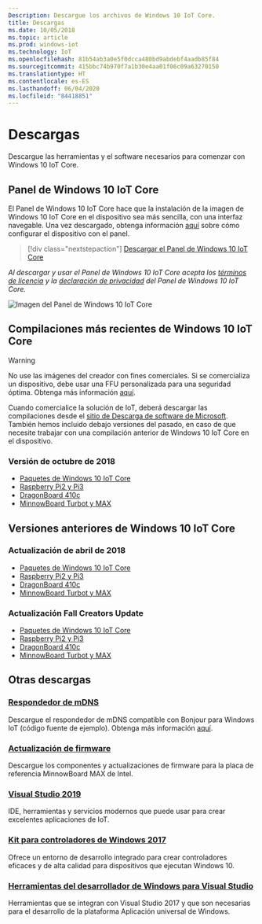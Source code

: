 ```yaml
---
Description: Descargue los archivos de Windows 10 IoT Core.
title: Descargas
ms.date: 10/05/2018
ms.topic: article
ms.prod: windows-iot
ms.technology: IoT
ms.openlocfilehash: 81b54ab3a0e5f0dcca480bd9abdebf4aadb85f84
ms.sourcegitcommit: 415bbc74b970f7a1b30e4aa01f06c09a63270150
ms.translationtype: HT
ms.contentlocale: es-ES
ms.lasthandoff: 06/04/2020
ms.locfileid: "84418851"
---
```

# <a name="downloads"></a>Descargas
Descargue las herramientas y el software necesarios para comenzar con Windows 10 IoT Core.

## <a name="windows-10-iot-core-dashboard"></a>Panel de Windows 10 IoT Core

El Panel de Windows 10 IoT Core hace que la instalación de la imagen de Windows 10 IoT Core en el dispositivo sea más sencilla, con una interfaz navegable. Una vez descargado, obtenga información [aquí](https://docs.microsoft.com/windows/iot-core/tutorials/quickstarter/devicesetup#using-the-iot-dashboard-raspberry-pi-minnowboard-nxp) sobre cómo configurar el dispositivo con el panel.

> [!div class="nextstepaction"]
> [Descargar el Panel de Windows 10 IoT Core](https://go.microsoft.com/fwlink/?LinkID=708576)

_Al descargar y usar el Panel de Windows 10 IoT Core acepta los [términos de licencia](https://go.microsoft.com/fwlink/?LinkID=703960&clcid=0x4809) y la [declaración de privacidad](https://go.microsoft.com/fwlink/?LinkId=521839) del Panel de Windows 10 IoT Core._

![Imagen del Panel de Windows 10 IoT Core](media/IoTDashboard/DASHBOARD-800x450.jpg)

## <a name="latest-windows-10-iot-core-builds"></a>Compilaciones más recientes de Windows 10 IoT Core

> [!WARNING]
> No use las imágenes del creador con fines comerciales. Si se comercializa un dispositivo, debe usar una FFU personalizada para una seguridad óptima. Obtenga más información [aquí](https://docs.microsoft.com/windows-hardware/manufacture/iot/iot-core-manufacturing-guide).

Cuando comercialice la solución de IoT, deberá descargar las compilaciones desde el [sitio de Descarga de software de Microsoft](https://aka.ms/iotcoredownloads). También hemos incluido debajo versiones del pasado, en caso de que necesite trabajar con una compilación anterior de Windows 10 IoT Core en el dispositivo. 

### <a name="october-2018-release"></a>Versión de octubre de 2018

* [Paquetes de Windows 10 IoT Core](https://aka.ms/iotcoredownloads)
* [Raspberry Pi2 y Pi3](https://go.microsoft.com/fwlink/?LinkId=846058)
* [DragonBoard 410c](https://go.microsoft.com/fwlink/?LinkId=846059)
* [MinnowBoard Turbot y MAX](https://go.microsoft.com/fwlink/?linkid=846057)


## <a name="previous-windows-10-iot-core-releases"></a>Versiones anteriores de Windows 10 IoT Core

### <a name="april-2018-update"></a>Actualización de abril de 2018

* [Paquetes de Windows 10 IoT Core](https://software-download.microsoft.com/download/pr/17134.1.180410-1804.rs4_release_amd64fre_IOTCORE_PACKAGES.iso)
* [Raspberry Pi2 y Pi3](https://software-download.microsoft.com/download/pr/17134.1.180410-1804.rs4_release_amd64fre_IOTCORE_RPi.iso)
* [DragonBoard 410c](https://software-download.microsoft.com/download/pr/17134.1.180410-1804.rs4_release_amd64fre_IOTCORE_QCDB410C.iso)
* [MinnowBoard Turbot y MAX](https://software-download.microsoft.com/download/pr/17134.1.180410-1804.rs4_release_amd64fre_IOTCORE_MBM.iso)


### <a name="fall-creators-update"></a>Actualización Fall Creators Update

* [Paquetes de Windows 10 IoT Core](https://software-download.microsoft.com/download/pr/16299.15.170928-1534.rs3_release_amd64fre_IOTCORE_PACKAGES.iso)
* [Raspberry Pi2 y Pi3](https://download.microsoft.com/download/9/6/2/9629C69B-02B8-4A82-A4C8-860D6E880C66/16299.15.170928-1534.rs3_release_amd64fre_IOTCORE_RPi.iso)
* [DragonBoard 410c](https://download.microsoft.com/download/1/0/C/10CAECC2-3B60-45BF-BF0D-D0BACF4072E5/16299.15.170928-1534.rs3_release_amd64fre_IOTCORE_QCDB410C.iso)
* [MinnowBoard Turbot y MAX](https://download.microsoft.com/download/5/F/9/5F917B68-020E-4993-A972-F1A7038510CF/16299.15.170928-1534.rs3_release_amd64fre_IOTCORE_MBM.iso)


## <a name="other-downloads"></a>Otras descargas

### <a name="mdns-responder"></a>[Respondedor de mDNS](https://go.microsoft.com/fwlink/?linkid=2077676)
Descargue el respondedor de mDNS compatible con Bonjour para Windows IoT (código fuente de ejemplo). Obtenga más información [aquí](mDNS.md).

### <a name="firmware-update"></a>[Actualización de firmware](http://firmware.intel.com/projects/minnowboard-max)
Descargue los componentes y actualizaciones de firmware para la placa de referencia MinnowBoard MAX de Intel.

### <a name="visual-studio-2019"></a>[Visual Studio 2019](https://www.visualstudio.com/downloads/)
IDE, herramientas y servicios modernos que puede usar para crear excelentes aplicaciones de IoT.

### <a name="windows-driver-kit-2017"></a>[Kit para controladores de Windows 2017](https://msdn.microsoft.com/windows/hardware/hh852365.aspx)
Ofrece un entorno de desarrollo integrado para crear controladores eficaces y de alta calidad para dispositivos que ejecutan Windows 10.

### <a name="windows-developer-tools-for-visual-studio"></a>[Herramientas del desarrollador de Windows para Visual Studio](https://developer.microsoft.com/windows/downloads/)
Herramientas que se integran con Visual Studio 2017 y que son necesarias para el desarrollo de la plataforma Aplicación universal de Windows.
